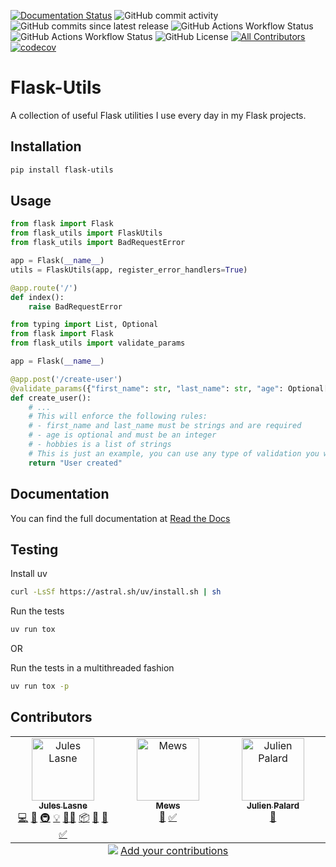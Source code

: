 [![Documentation Status](https://readthedocs.org/projects/flask-utils/badge/?version=latest)](https://flask-utils.readthedocs.io/en/latest/?badge=latest)
![GitHub commit activity](https://img.shields.io/github/commit-activity/m/Seluj78/flask-utils)
![GitHub commits since latest release](https://img.shields.io/github/commits-since/seluj78/flask-utils/latest)
![GitHub Actions Workflow Status](https://img.shields.io/github/actions/workflow/status/seluj78/flask-utils/tests.yml?label=tests)
![GitHub Actions Workflow Status](https://img.shields.io/github/actions/workflow/status/seluj78/flask-utils/linting.yml?label=linting)
![GitHub License](https://img.shields.io/github/license/seluj78/flask-utils)
[![All Contributors](https://img.shields.io/github/all-contributors/seluj78/flask-utils?color=ee8449&style=flat-square)](#contributors)
[![codecov](https://codecov.io/gh/Seluj78/flask-utils/graph/badge.svg?token=ChUOweAp4b)](https://codecov.io/gh/Seluj78/flask-utils)

[//]: # (TODO: Uncomment when flask-utils had been freed from pypi)
[//]: # (![PyPI - Downloads]&#40;https://img.shields.io/pypi/dm/flask-utils&#41;)
[//]: # (![PyPI - Implementation]&#40;https://img.shields.io/pypi/implementation/flask-utils&#41;)
[//]: # (![PyPI - Python Version]&#40;https://img.shields.io/pypi/pyversions/flask-utils&#41;)
[//]: # (![PyPI - Versions from Framework Classifiers]&#40;https://img.shields.io/pypi/frameworkversions/:frameworkName/flask-utils&#41;)
[//]: # (![PyPI - Wheel]&#40;https://img.shields.io/pypi/wheel/flask-utils&#41;)
[//]: # (![PyPI - Version]&#40;https://img.shields.io/pypi/v/flask-utils&#41;)

# Flask-Utils

A collection of useful Flask utilities I use every day in my Flask projects.

## Installation

```bash
pip install flask-utils
```

## Usage

```python
from flask import Flask
from flask_utils import FlaskUtils
from flask_utils import BadRequestError

app = Flask(__name__)
utils = FlaskUtils(app, register_error_handlers=True)

@app.route('/')
def index():
    raise BadRequestError
```

```python
from typing import List, Optional
from flask import Flask
from flask_utils import validate_params

app = Flask(__name__)

@app.post('/create-user')
@validate_params({"first_name": str, "last_name": str, "age": Optional[int], "hobbies": List[str]})
def create_user():
    # ...
    # This will enforce the following rules:
    # - first_name and last_name must be strings and are required
    # - age is optional and must be an integer
    # - hobbies is a list of strings
    # This is just an example, you can use any type of validation you want
    return "User created"
```

## Documentation

You can find the full documentation at [Read the Docs](https://flask-utils.readthedocs.io/en/latest/)

## Testing

Install uv
```bash
curl -LsSf https://astral.sh/uv/install.sh | sh
```

Run the tests
```bash
uv run tox
```

OR

Run the tests in a multithreaded fashion
```bash
uv run tox -p
```


## Contributors

<!-- ALL-CONTRIBUTORS-LIST:START - Do not remove or modify this section -->
<!-- prettier-ignore-start -->
<!-- markdownlint-disable -->
<table>
  <tbody>
    <tr>
      <td align="center" valign="top" width="14.28%"><a href="https://juleslasne.com"><img src="https://avatars.githubusercontent.com/u/4641317?v=4?s=100" width="100px;" alt="Jules Lasne"/><br /><sub><b>Jules Lasne</b></sub></a><br /><a href="#code-Seluj78" title="Code">💻</a> <a href="#doc-Seluj78" title="Documentation">📖</a> <a href="#infra-Seluj78" title="Infrastructure (Hosting, Build-Tools, etc)">🚇</a> <a href="#example-Seluj78" title="Examples">💡</a> <a href="#mentoring-Seluj78" title="Mentoring">🧑‍🏫</a> <a href="#platform-Seluj78" title="Packaging/porting to new platform">📦</a> <a href="#projectManagement-Seluj78" title="Project Management">📆</a> <a href="#review-Seluj78" title="Reviewed Pull Requests">👀</a> <a href="#tutorial-Seluj78" title="Tutorials">✅</a></td>
      <td align="center" valign="top" width="14.28%"><a href="https://github.com/Mews"><img src="https://avatars.githubusercontent.com/u/60406199?v=4?s=100" width="100px;" alt="Mews"/><br /><sub><b>Mews</b></sub></a><br /><a href="#doc-Mews" title="Documentation">📖</a> <a href="#tutorial-Mews" title="Tutorials">✅</a></td>
      <td align="center" valign="top" width="14.28%"><a href="https://mdk.fr"><img src="https://avatars.githubusercontent.com/u/239510?v=4?s=100" width="100px;" alt="Julien Palard"/><br /><sub><b>Julien Palard</b></sub></a><br /><a href="#ideas-JulienPalard" title="Ideas, Planning, & Feedback">🤔</a></td>
    </tr>
  </tbody>
  <tfoot>
    <tr>
      <td align="center" size="13px" colspan="7">
        <img src="https://raw.githubusercontent.com/all-contributors/all-contributors-cli/1b8533af435da9854653492b1327a23a4dbd0a10/assets/logo-small.svg">
          <a href="https://all-contributors.js.org/docs/en/bot/usage">Add your contributions</a>
        </img>
      </td>
    </tr>
  </tfoot>
</table>

<!-- markdownlint-restore -->
<!-- prettier-ignore-end -->

<!-- ALL-CONTRIBUTORS-LIST:END -->
